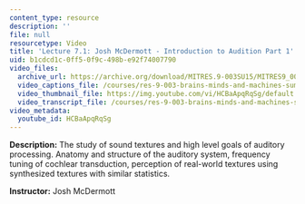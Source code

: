 ```yaml
---
content_type: resource
description: ''
file: null
resourcetype: Video
title: 'Lecture 7.1: Josh McDermott - Introduction to Audition Part 1'
uid: b1cdcd1c-0ff5-0f9c-498b-e92f74007790
video_files:
  archive_url: https://archive.org/download/MITRES.9-003SU15/MITRES9_003SU15_Lecture_7-1_300k.mp4
  video_captions_file: /courses/res-9-003-brains-minds-and-machines-summer-course-summer-2015/687a74dd0be2586badcd7537f3332c80_HCBaApqRqSg.vtt
  video_thumbnail_file: https://img.youtube.com/vi/HCBaApqRqSg/default.jpg
  video_transcript_file: /courses/res-9-003-brains-minds-and-machines-summer-course-summer-2015/83935492e46765f671bb77ac6847eff0_HCBaApqRqSg.pdf
video_metadata:
  youtube_id: HCBaApqRqSg
---
```


**Description:** The study of sound textures and high level goals of auditory processing. Anatomy and structure of the auditory system, frequency tuning of cochlear transduction, perception of real-world textures using synthesized textures with similar statistics.

**Instructor:** Josh McDermott